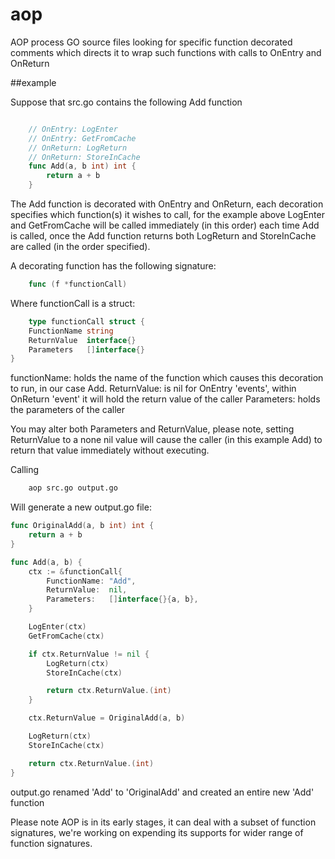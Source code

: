 # aop
AOP process GO source files looking for specific function decorated comments which directs it to wrap such functions with calls to OnEntry and OnReturn


##example

Suppose that src.go contains the following Add function

```go

	// OnEntry: LogEnter
	// OnEntry: GetFromCache
	// OnReturn: LogReturn
	// OnReturn: StoreInCache
	func Add(a, b int) int {
		return a + b
	}

```

The Add function is decorated with OnEntry and OnReturn, each decoration specifies
which function(s) it wishes to call, for the example above LogEnter and GetFromCache will be called immediately (in this order) each time Add is called, once the Add function returns both LogReturn and StoreInCache are called (in the order specified).

A decorating function has the following signature:

```go
	func (f *functionCall)
```

Where functionCall is a struct:

```go
	type functionCall struct {
	FunctionName string
	ReturnValue  interface{}
	Parameters   []interface{}
}
```

functionName: holds the name of the function which causes this decoration to run, in our case Add.
ReturnValue: is nil for OnEntry 'events', within OnReturn 'event' it will hold the return value of the caller
Parameters: holds the parameters of the caller

You may alter both Parameters and ReturnValue, please note, setting ReturnValue to a none nil value will cause the caller (in this example Add) to return that value immediately without executing.


Calling
```cmd
	aop src.go output.go
```

Will generate a new output.go file:

```go
func OriginalAdd(a, b int) int {
	return a + b
}

func Add(a, b) {
	ctx := &functionCall{
		FunctionName: "Add",
		ReturnValue:  nil,
		Parameters:   []interface{}{a, b},
	}

	LogEnter(ctx)
	GetFromCache(ctx)

	if ctx.ReturnValue != nil {
		LogReturn(ctx)
		StoreInCache(ctx)

		return ctx.ReturnValue.(int)
	}

	ctx.ReturnValue = OriginalAdd(a, b)

	LogReturn(ctx)
	StoreInCache(ctx)

	return ctx.ReturnValue.(int)
}

```

output.go renamed 'Add' to 'OriginalAdd' and created an entire new 'Add' function

Please note AOP is in its early stages, it can deal with a subset of function signatures, we're working on expending its supports for wider range of function signatures.
